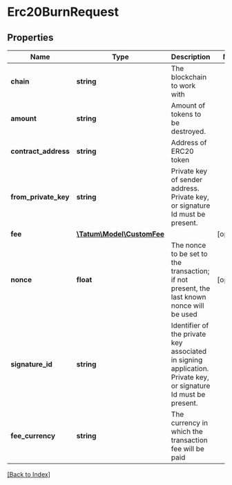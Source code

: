 # Erc20BurnRequest

## Properties

Name | Type | Description | Notes
------------ | ------------- | ------------- | -------------
**chain** | **string** | The blockchain to work with |
**amount** | **string** | Amount of tokens to be destroyed. |
**contract_address** | **string** | Address of ERC20 token |
**from_private_key** | **string** | Private key of sender address. Private key, or signature Id must be present. |
**fee** | [**\Tatum\Model\CustomFee**](CustomFee.md) |  | [optional]
**nonce** | **float** | The nonce to be set to the transaction; if not present, the last known nonce will be used | [optional]
**signature_id** | **string** | Identifier of the private key associated in signing application. Private key, or signature Id must be present. |
**fee_currency** | **string** | The currency in which the transaction fee will be paid |

[[Back to Index]](../index.md)
